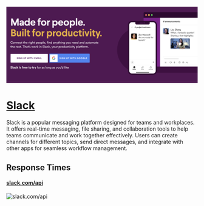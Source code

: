 [![Visit Slack](imagePreview.png)](https://slack.dev)

# [Slack](https://slack.dev)

Slack is a popular messaging platform designed for teams and workplaces. It offers real-time messaging, file sharing, and collaboration tools to help teams communicate and work together effectively. Users can create channels for different topics, send direct messages, and integrate with other apps for seamless workflow management.

## Response Times

#### [slack.com/api](https://slack.com/api)

![slack.com/api](response-time-charts/slack.com%2Fapi.png)
